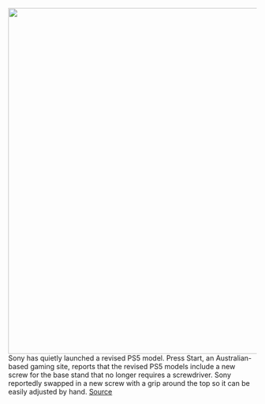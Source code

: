<img src='https://cdn.vox-cdn.com/thumbor/UFhCI_A0hfbF2TQPrup0DvAGtsU=/0x0:2040x1360/1200x800/filters:focal(857x517:1183x843)/cdn.vox-cdn.com/uploads/chorus_image/image/69762522/vpavic_4278_20201030_0292.0.jpg' width='700px' /><br/>
Sony has quietly launched a revised PS5 model. Press Start, an Australian-based gaming site, reports that the revised PS5 models include a new screw for the base stand that no longer requires a screwdriver. Sony reportedly swapped in a new screw with a grip around the top so it can be easily adjusted by hand.
<a href='https://www.theverge.com/2021/8/23/22637524/sony-new-ps5-model-revision-lighter-screwdriver-stand-base-features'> Source <a/>